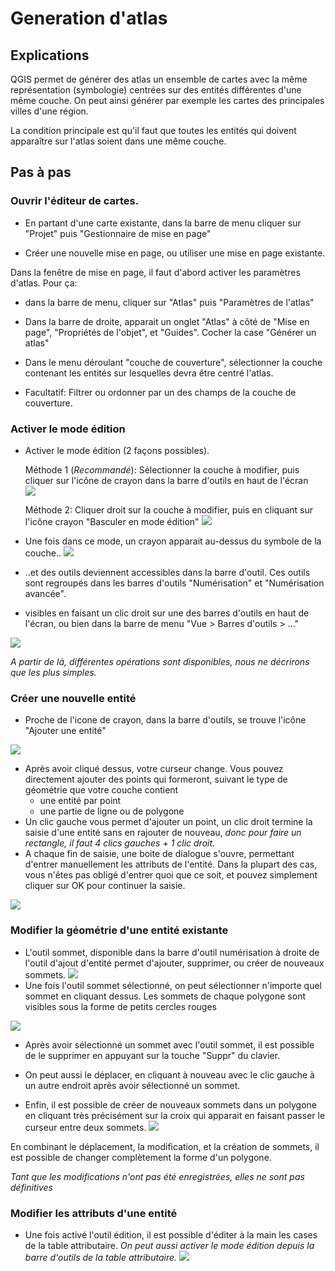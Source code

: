 # Generation d'atlas


## Explications

QGIS permet de générer des atlas un ensemble de cartes avec la même représentation (symbologie) centrées sur des entités différentes d'une même couche.
On peut ainsi générer par exemple les cartes des principales villes d'une région.

La condition principale est qu'il faut que toutes les entités qui doivent apparaître sur l'atlas soient dans une même couche.
  
 
## Pas à pas

### Ouvrir l'éditeur de cartes.

- En partant d'une carte existante, dans la barre de menu cliquer sur "Projet" puis "Gestionnaire de mise en page"

- Créer une nouvelle mise en page, ou utiliser une mise en page existante. 

Dans la fenêtre de mise en page, il faut d'abord activer les paramètres d'atlas. Pour ça: 


- dans la barre de menu, cliquer sur "Atlas" puis "Paramètres de l'atlas"

- Dans la barre de droite, apparait un onglet "Atlas" à côté de "Mise en page", "Propriétés de l'objet", et "Guides". Cocher la case "Générer un atlas"

- Dans le menu déroulant "couche de couverture", sélectionner la couche contenant les entités sur lesquelles devra être centré l'atlas. 

- Facultatif: Filtrer ou ordonner par un des champs de la couche de couverture. 




### Activer le mode édition

- Activer le mode édition (2 façons possibles).

    Méthode 1 (_Recommandé_):  Sélectionner la couche à modifier, puis cliquer sur l'icône de crayon dans la barre d'outils en haut de l'écran  
![](./img/mode_edition.png)
	
    Méthode 2: Cliquer droit sur la couche à modifier, puis en cliquant sur l'icône crayon "Basculer en mode édition"
![](./img/modeedition_parcouche.png)

- Une fois dans ce mode, un crayon apparait au-dessus du symbole de la couche..
![](./img/couche_en_cours_edition.png)


- ..et des outils deviennent accessibles dans la barre d'outil. Ces outils sont regroupés dans les barres d'outils "Numérisation" et "Numérisation avancée".


- visibles en faisant un clic droit sur une des barres d'outils en haut de l'écran, ou bien dans la barre de menu "Vue > Barres d'outils > ..."

![](./img/barre_doutils_numerisation.png)

_A partir de là, différentes opérations sont disponibles, nous ne décrirons que les plus simples._

### Créer une nouvelle entité

- Proche de l'icone de crayon, dans la barre d'outils, se trouve l'icône "Ajouter une entité"

![](./img/edition_ajouter_une_entite.png)

- Après avoir cliqué dessus, votre curseur change. Vous pouvez directement ajouter des points qui formeront, suivant le type de géométrie que votre couche contient
	- une entité par point
	- une partie de ligne ou de polygone
- Un clic gauche vous permet d'ajouter un point, un clic droit termine la saisie d'une entité sans en rajouter de nouveau, _donc pour faire un rectangle, il faut 4 clics gauches + 1 clic droit_.
- A chaque fin de saisie, une boite de dialogue s'ouvre, permettant d'entrer manuellement les attributs de l'entité. Dans la plupart des cas, vous n'êtes pas obligé d'entrer
quoi que ce soit, et pouvez simplement cliquer sur OK pour continuer la saisie. 

![](./img/nouvelle_entite.png)



### Modifier la géométrie d'une entité existante

- L'outil sommet, disponible dans la barre d'outil numérisation à droite de l'outil d'ajout d'entité permet d'ajouter, supprimer, ou créer de nouveaux sommets.
![](./img/outil_sommet.png)
- Une fois l'outil sommet sélectionné, on peut sélectionner n'importe quel sommet en cliquant dessus. Les sommets de chaque polygone sont visibles sous la forme de petits cercles rouges

![](./img/edition_modif_de_sommets.png)

- Après avoir sélectionné un sommet avec l'outil sommet, il est possible de le supprimer en appuyant sur la touche "Suppr" du clavier. 
- On peut aussi le déplacer, en cliquant à nouveau avec le clic gauche à un autre endroit après avoir sélectionné un sommet. 

- Enfin, il est possible de créer de nouveaux sommets dans un polygone en cliquant très précisément sur la croix qui apparait en faisant passer le curseur entre deux sommets. 
![](./img/edition_nouveau_sommet.png)

En combinant le déplacement, la modification, et la création de sommets, il est possible de changer complètement la forme d'un polygone.

_Tant que les modifications n'ont pas été enregistrées, elles ne sont pas définitives_


### Modifier les attributs d'une entité

- Une fois activé l'outil édition, il est possible d'éditer à la main les cases de la table attributaire. 
_On peut aussi activer le mode édition depuis la barre d'outils de la table attributaire._
![](./img/mode_tableattributaire.png)




